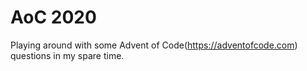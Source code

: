 # AoC 2020

Playing around with some Advent of Code(https://adventofcode.com) questions in my spare time.
